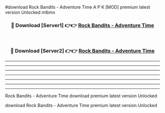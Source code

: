 #download Rock Bandits - Adventure Time A P K [MOD] premium latest version Unlocked mlbmx 



<div align="center">
<h3>🔴 Download [Server1] 👉👉 <a href="https://apkdownload3.web.app/">Rock Bandits - Adventure Time</a></h3><br>

<h3>🔴 Download [Server2] 👉👉 <a href="https://apkdownload3.web.app/">Rock Bandits - Adventure Time</a></h3>
</div>





----------------------------------------------------------

----------------------------------------------------------

----------------------------------------------------------

----------------------------------------------------------

----------------------------------------------------------

----------------------------------------------------------

----------------------------------------------------------

Rock Bandits - Adventure Time download premium latest version Unlocked

download Rock Bandits - Adventure Time premium latest version Unlocked
